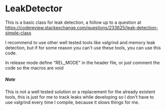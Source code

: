 # LeakDetector

This is a basic class for leak detection, a follow up to a question at https://codereview.stackexchange.com/questions/233625/leak-detection-simple-class

I recommend to use other well tested tools like valgrind and memory leak detection, but if for some reason you can't use these tools, you can use this code.

In release mode define "REL_MODE" in the header file, or just comment the code so the macros are void

##### Note
This is not a well tested solution or a replacement for the already existent tools, this is just for me to track leaks while developing so I don't have to use valgrind every time I compile, because it slows things for me.
